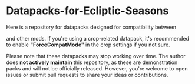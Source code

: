 # Datapacks-for-Ecliptic-Seasons

Here is a repository for datapacks designed for compatibility between 

[Ecliptic Seasons]: https://github.com/joe-vettek/Ecliptic-Seasons

 and other mods.
 If you're using a crop-related datapack, it's recommended to enable **"ForceCompatMode"** in the crop settings if you not sure.

Please note that these datapacks may stop working over time. The author does **not actively maintain** this repository, as these are demonstration packs and will not be officially released.
 However, you're welcome to open issues or submit pull requests to share your ideas or contributions.